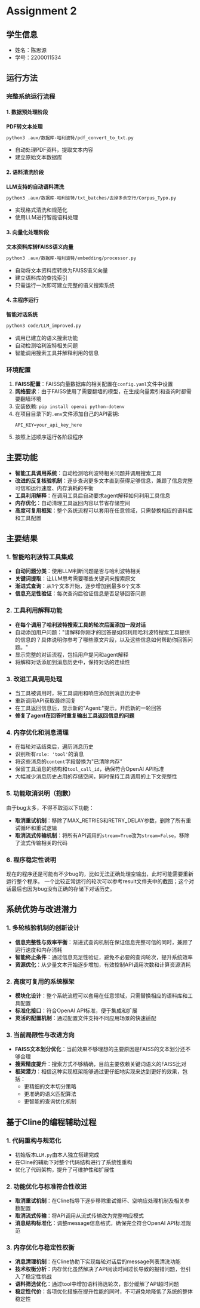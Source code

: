 # Assignment 2

## 学生信息
- 姓名：陈思源
- 学号：2200011534

## 运行方法

### 完整系统运行流程

#### 1. 数据预处理阶段
**PDF转文本处理**
```bash
python3 .aux/数据库-哈利波特/pdf_convert_to_txt.py
```
- 自动处理PDF资料，提取文本内容
- 建立原始文本数据库

#### 2. 语料清洗阶段
**LLM支持的自动语料清洗**
```bash
python3 .aux/数据库-哈利波特/txt_batches/去掉多余空行/Corpus_Typo.py
```
- 实现格式清洗和规范化
- 使用LLM进行智能语料处理

#### 3. 向量化处理阶段
**文本资料库转FAISS语义向量**
```bash
python3 .aux/数据库-哈利波特/embedding/processor.py
```
- 自动将文本资料库转换为FAISS语义向量
- 建立语料库的查找索引
- 只需运行一次即可建立完整的语义搜索系统

#### 4. 主程序运行
**智能对话系统**
```bash
python3 code/LLM_improved.py
```
- 调用已建立的语义搜索功能
- 自动检测哈利波特相关问题
- 智能调用搜索工具并解释利用的信息

### 环境配置
1. **FAISS配置**：FAISS向量数据库的相关配置在`config.yaml`文件中设置
2. **网络要求**：由于FAISS使用了需要翻墙的模型，在生成向量索引和查询时都需要翻墙环境
3. 安装依赖: `pip install openai python-dotenv`
4. 在项目目录下的`.env`文件添加自己的API密钥:
   ```
   API_KEY=your_api_key_here
   ```
5. 按照上述顺序运行各阶段程序

## 主要功能
- **智能工具调用系统**：自动检测哈利波特相关问题并调用搜索工具
- **改进的反复核验机制**：逐步查询更多文本直到获得足够信息，兼顾了信息完整可信和运行速度、内存消耗的平衡
- **工具利用解释**：在调用工具后自动要求agent解释如何利用工具信息
- **内存优化**：自动清理工具返回内容以节省存储空间
- **高度可复用框架**：整个系统流程可以套用在任意领域，只需替换相应的语料库和工具配置

## 主要结果

### 1. 智能哈利波特工具集成
- **自动问题分类**：使用LLM判断问题是否与哈利波特相关
- **关键词提取**：让LLM思考需要哪些关键词来搜索原文
- **渐进式查询**：从1个文本开始，逐步增加到最多6个文本
- **信息充足性验证**：每次查询后验证信息是否足够回答问题

### 2. 工具利用解释功能
- **在每个调用了哈利波特搜索工具的轮次后面添加一段对话**
- 自动添加用户问题："请解释你刚才的回答是如何利用哈利波特搜索工具提供的信息的？具体说明你参考了哪些原文片段，以及这些信息如何帮助你回答问题。"
- 显示完整的对话流程，包括用户提问和agent解释
- 将解释对话添加到消息历史中，保持对话的连续性

### 3. 改进工具调用处理
- 当工具被调用时，将工具调用和响应添加到消息历史中
- 重新调用API获取最终回复
- 在工具返回信息后，显示新的"Agent:"提示，开启新的一轮回答
- **修复了agent在回答时重复输出工具返回信息的问题**

### 4. 内存优化和消息清理
- 在每轮对话结束后，遍历消息历史
- 识别所有`role: 'tool'`的消息
- 将这些消息的`content`字段替换为"已清除内存"
- 保留工具消息的结构和`tool_call_id`，确保符合OpenAI API标准
- 大幅减少消息历史占用的存储空间，同时保持工具调用的上下文完整性

### 5. 功能取消说明（抱歉）
由于bug太多，不得不取消以下功能：
- **取消重试机制**：移除了MAX_RETRIES和RETRY_DELAY参数，删除了所有重试循环和重试逻辑
- **取消流式传输机制**：将所有API调用的`stream=True`改为`stream=False`，移除了流式传输相关的代码

### 6. 程序稳定性说明
现在的程序还是可能有不少bug的，比如无法正确处理空输出，此时可能需要重新运行整个程序。
一个比较正常运行的轮次可以参考result文件夹中的截图；这个对话最后也因为bug没有正确的存储下对话历史。

## 系统优势与改进潜力

### 1. **多轮核验机制的创新设计**
- **信息完整性与效率平衡**：渐进式查询机制在保证信息完整可信的同时，兼顾了运行速度和内存消耗
- **智能终止条件**：通过信息充足性验证，避免不必要的查询轮次，提升系统效率
- **资源优化**：从少量文本开始逐步增加，有效控制API调用次数和计算资源消耗

### 2. **高度可复用的系统框架**
- **模块化设计**：整个系统流程可以套用在任意领域，只需替换相应的语料库和工具配置
- **标准化接口**：符合OpenAI API标准，便于集成和扩展
- **灵活的配置机制**：通过配置文件支持不同应用场景的快速适配

### 3. **当前局限性与改进方向**
- **FAISS文本划分优化**：当前效果不够理想的主要原因是FAISS的文本划分还不够合理
- **搜索精度提升**：搜索方式不够精确，目前主要依赖关键词语义的FAISS比对
- **框架潜力**：相信这种实现框架能够通过更仔细地实现来达到更好的效果，包括：
  - 更精细的文本切分策略
  - 更准确的语义匹配算法
  - 更智能的查询优化机制

## 基于Cline的编程辅助过程

### 1. **代码重构与规范化**
- 初始版本`LLM.py`由本人独立搭建完成
- 在Cline的辅助下对整个代码结构进行了系统性重构
- 优化了代码架构，提升了可维护性和扩展性

### 2. **功能优化与标准符合性改进**
- **取消重试机制**：在Cline指导下逐步移除重试循环、空响应处理机制及相关参数配置
- **取消流式传输**：将API调用从流式传输改为完整响应模式
- **消息结构标准化**：调整message信息格式，确保完全符合OpenAI API标准规范

### 3. **内存优化与稳定性权衡**
- **消息清理机制**：在Cline协助下实现每轮对话后的message列表清洗功能
- **技术权衡分析**：内存优化虽然解决了API阅读时间过长导致的报错问题，但引入了稳定性挑战
- **语料筛选优化**：通过tool中增加语料筛选轮次，部分缓解了API超时问题
- **稳定性代价**：各项优化措施在提升性能的同时，不可避免地降低了系统的整体稳定性
